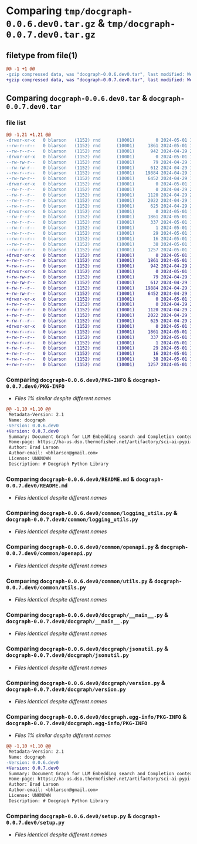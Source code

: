 # Comparing `tmp/docgraph-0.0.6.dev0.tar.gz` & `tmp/docgraph-0.0.7.dev0.tar.gz`

## filetype from file(1)

```diff
@@ -1 +1 @@
-gzip compressed data, was "docgraph-0.0.6.dev0.tar", last modified: Wed May  1 16:11:26 2024, max compression
+gzip compressed data, was "docgraph-0.0.7.dev0.tar", last modified: Wed May  1 16:17:01 2024, max compression
```

## Comparing `docgraph-0.0.6.dev0.tar` & `docgraph-0.0.7.dev0.tar`

### file list

```diff
@@ -1,21 +1,21 @@
-drwxr-xr-x   0 blarson   (1152) rnd      (10001)        0 2024-05-01 16:11:26.533927 docgraph-0.0.6.dev0/
--rw-r--r--   0 blarson   (1152) rnd      (10001)     1861 2024-05-01 16:11:26.532399 docgraph-0.0.6.dev0/PKG-INFO
--rw-r--r--   0 blarson   (1152) rnd      (10001)      942 2024-04-29 22:16:25.000000 docgraph-0.0.6.dev0/README.md
-drwxr-xr-x   0 blarson   (1152) rnd      (10001)        0 2024-05-01 16:11:26.479527 docgraph-0.0.6.dev0/common/
--rw-rw-r--   0 blarson   (1152) rnd      (10001)       79 2024-04-29 17:22:28.000000 docgraph-0.0.6.dev0/common/__init__.py
--rw-rw-r--   0 blarson   (1152) rnd      (10001)      612 2024-04-29 17:22:28.000000 docgraph-0.0.6.dev0/common/logging_utils.py
--rw-r--r--   0 blarson   (1152) rnd      (10001)    19884 2024-04-29 17:22:28.000000 docgraph-0.0.6.dev0/common/openapi.py
--rw-rw-r--   0 blarson   (1152) rnd      (10001)     6452 2024-04-29 17:22:28.000000 docgraph-0.0.6.dev0/common/utils.py
-drwxr-xr-x   0 blarson   (1152) rnd      (10001)        0 2024-05-01 16:11:26.498188 docgraph-0.0.6.dev0/docgraph/
--rw-r--r--   0 blarson   (1152) rnd      (10001)        0 2024-04-29 20:53:16.000000 docgraph-0.0.6.dev0/docgraph/__init__.py
--rw-r--r--   0 blarson   (1152) rnd      (10001)     1120 2024-04-29 23:08:23.000000 docgraph-0.0.6.dev0/docgraph/__main__.py
--rw-r--r--   0 blarson   (1152) rnd      (10001)     2022 2024-04-29 17:22:28.000000 docgraph-0.0.6.dev0/docgraph/jsonutil.py
--rw-r--r--   0 blarson   (1152) rnd      (10001)      625 2024-04-29 23:25:39.000000 docgraph-0.0.6.dev0/docgraph/version.py
-drwxr-xr-x   0 blarson   (1152) rnd      (10001)        0 2024-05-01 16:11:26.525239 docgraph-0.0.6.dev0/docgraph.egg-info/
--rw-r--r--   0 blarson   (1152) rnd      (10001)     1861 2024-05-01 16:11:26.000000 docgraph-0.0.6.dev0/docgraph.egg-info/PKG-INFO
--rw-r--r--   0 blarson   (1152) rnd      (10001)      337 2024-05-01 16:11:26.000000 docgraph-0.0.6.dev0/docgraph.egg-info/SOURCES.txt
--rw-r--r--   0 blarson   (1152) rnd      (10001)        1 2024-05-01 16:11:26.000000 docgraph-0.0.6.dev0/docgraph.egg-info/dependency_links.txt
--rw-r--r--   0 blarson   (1152) rnd      (10001)       29 2024-05-01 16:11:26.000000 docgraph-0.0.6.dev0/docgraph.egg-info/requires.txt
--rw-r--r--   0 blarson   (1152) rnd      (10001)       16 2024-05-01 16:11:26.000000 docgraph-0.0.6.dev0/docgraph.egg-info/top_level.txt
--rw-r--r--   0 blarson   (1152) rnd      (10001)       38 2024-05-01 16:11:26.535638 docgraph-0.0.6.dev0/setup.cfg
--rw-r--r--   0 blarson   (1152) rnd      (10001)     1257 2024-05-01 16:08:20.000000 docgraph-0.0.6.dev0/setup.py
+drwxr-xr-x   0 blarson   (1152) rnd      (10001)        0 2024-05-01 16:17:01.689906 docgraph-0.0.7.dev0/
+-rw-r--r--   0 blarson   (1152) rnd      (10001)     1861 2024-05-01 16:17:01.688219 docgraph-0.0.7.dev0/PKG-INFO
+-rw-r--r--   0 blarson   (1152) rnd      (10001)      942 2024-04-29 22:16:25.000000 docgraph-0.0.7.dev0/README.md
+drwxr-xr-x   0 blarson   (1152) rnd      (10001)        0 2024-05-01 16:17:01.627447 docgraph-0.0.7.dev0/common/
+-rw-rw-r--   0 blarson   (1152) rnd      (10001)       79 2024-04-29 17:22:28.000000 docgraph-0.0.7.dev0/common/__init__.py
+-rw-rw-r--   0 blarson   (1152) rnd      (10001)      612 2024-04-29 17:22:28.000000 docgraph-0.0.7.dev0/common/logging_utils.py
+-rw-r--r--   0 blarson   (1152) rnd      (10001)    19884 2024-04-29 17:22:28.000000 docgraph-0.0.7.dev0/common/openapi.py
+-rw-rw-r--   0 blarson   (1152) rnd      (10001)     6452 2024-04-29 17:22:28.000000 docgraph-0.0.7.dev0/common/utils.py
+drwxr-xr-x   0 blarson   (1152) rnd      (10001)        0 2024-05-01 16:17:01.650136 docgraph-0.0.7.dev0/docgraph/
+-rw-r--r--   0 blarson   (1152) rnd      (10001)        0 2024-04-29 20:53:16.000000 docgraph-0.0.7.dev0/docgraph/__init__.py
+-rw-r--r--   0 blarson   (1152) rnd      (10001)     1120 2024-04-29 23:08:23.000000 docgraph-0.0.7.dev0/docgraph/__main__.py
+-rw-r--r--   0 blarson   (1152) rnd      (10001)     2022 2024-04-29 17:22:28.000000 docgraph-0.0.7.dev0/docgraph/jsonutil.py
+-rw-r--r--   0 blarson   (1152) rnd      (10001)      625 2024-04-29 23:25:39.000000 docgraph-0.0.7.dev0/docgraph/version.py
+drwxr-xr-x   0 blarson   (1152) rnd      (10001)        0 2024-05-01 16:17:01.680468 docgraph-0.0.7.dev0/docgraph.egg-info/
+-rw-r--r--   0 blarson   (1152) rnd      (10001)     1861 2024-05-01 16:17:01.000000 docgraph-0.0.7.dev0/docgraph.egg-info/PKG-INFO
+-rw-r--r--   0 blarson   (1152) rnd      (10001)      337 2024-05-01 16:17:01.000000 docgraph-0.0.7.dev0/docgraph.egg-info/SOURCES.txt
+-rw-r--r--   0 blarson   (1152) rnd      (10001)        1 2024-05-01 16:17:01.000000 docgraph-0.0.7.dev0/docgraph.egg-info/dependency_links.txt
+-rw-r--r--   0 blarson   (1152) rnd      (10001)       29 2024-05-01 16:17:01.000000 docgraph-0.0.7.dev0/docgraph.egg-info/requires.txt
+-rw-r--r--   0 blarson   (1152) rnd      (10001)       16 2024-05-01 16:17:01.000000 docgraph-0.0.7.dev0/docgraph.egg-info/top_level.txt
+-rw-r--r--   0 blarson   (1152) rnd      (10001)       38 2024-05-01 16:17:01.691573 docgraph-0.0.7.dev0/setup.cfg
+-rw-r--r--   0 blarson   (1152) rnd      (10001)     1257 2024-05-01 16:08:20.000000 docgraph-0.0.7.dev0/setup.py
```

### Comparing `docgraph-0.0.6.dev0/PKG-INFO` & `docgraph-0.0.7.dev0/PKG-INFO`

 * *Files 1% similar despite different names*

```diff
@@ -1,10 +1,10 @@
 Metadata-Version: 2.1
 Name: docgraph
-Version: 0.0.6.dev0
+Version: 0.0.7.dev0
 Summary: Document Graph for LLM Embedding search and Completion context
 Home-page: https://ha-us.dso.thermofisher.net/artifactory/sci-ai-pypi-internal/docgraph
 Author: Brad Larson
 Author-email: <bhlarson@gmail.com>
 License: UNKNOWN
 Description: # Docgraph Python Library
```

### Comparing `docgraph-0.0.6.dev0/README.md` & `docgraph-0.0.7.dev0/README.md`

 * *Files identical despite different names*

### Comparing `docgraph-0.0.6.dev0/common/logging_utils.py` & `docgraph-0.0.7.dev0/common/logging_utils.py`

 * *Files identical despite different names*

### Comparing `docgraph-0.0.6.dev0/common/openapi.py` & `docgraph-0.0.7.dev0/common/openapi.py`

 * *Files identical despite different names*

### Comparing `docgraph-0.0.6.dev0/common/utils.py` & `docgraph-0.0.7.dev0/common/utils.py`

 * *Files identical despite different names*

### Comparing `docgraph-0.0.6.dev0/docgraph/__main__.py` & `docgraph-0.0.7.dev0/docgraph/__main__.py`

 * *Files identical despite different names*

### Comparing `docgraph-0.0.6.dev0/docgraph/jsonutil.py` & `docgraph-0.0.7.dev0/docgraph/jsonutil.py`

 * *Files identical despite different names*

### Comparing `docgraph-0.0.6.dev0/docgraph/version.py` & `docgraph-0.0.7.dev0/docgraph/version.py`

 * *Files identical despite different names*

### Comparing `docgraph-0.0.6.dev0/docgraph.egg-info/PKG-INFO` & `docgraph-0.0.7.dev0/docgraph.egg-info/PKG-INFO`

 * *Files 1% similar despite different names*

```diff
@@ -1,10 +1,10 @@
 Metadata-Version: 2.1
 Name: docgraph
-Version: 0.0.6.dev0
+Version: 0.0.7.dev0
 Summary: Document Graph for LLM Embedding search and Completion context
 Home-page: https://ha-us.dso.thermofisher.net/artifactory/sci-ai-pypi-internal/docgraph
 Author: Brad Larson
 Author-email: <bhlarson@gmail.com>
 License: UNKNOWN
 Description: # Docgraph Python Library
```

### Comparing `docgraph-0.0.6.dev0/setup.py` & `docgraph-0.0.7.dev0/setup.py`

 * *Files identical despite different names*

